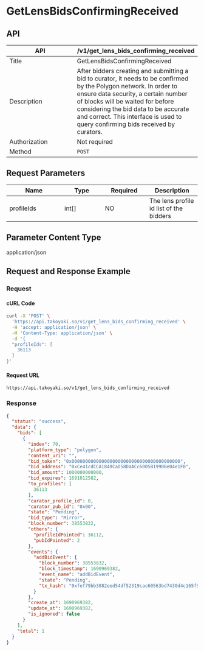 # GetLensBidsConfirmingReceived

## API

<table><thead><tr><th width="162">API</th><th>/v1/get_lens_bids_confirming_received</th></tr></thead><tbody><tr><td>Title</td><td>GetLensBidsConfirmingReceived</td></tr><tr><td>Description</td><td>After bidders creating and submitting a bid to curator, it needs to be confirmed by the Polygon network. In order to ensure data security, a certain number of blocks will be waited for before considering the bid data to be accurate and correct. This interface is used to query confirming bids received by curators.</td></tr><tr><td>Authorization</td><td>Not required</td></tr><tr><td>Method</td><td><code>POST</code></td></tr></tbody></table>

## Request Parameters

<table><thead><tr><th width="129">Name</th><th width="91">Type</th><th width="101">Required</th><th>Description</th></tr></thead><tbody><tr><td>profileIds</td><td>int[]</td><td>NO</td><td>The lens profile id list of the bidders</td></tr></tbody></table>

## Parameter Content Type

application/json

## Request and Response Example

### Request

#### cURL Code

```bash
curl -X 'POST' \
  'https://api.takoyaki.so/v1/get_lens_bids_confirming_received' \
  -H 'accept: application/json' \
  -H 'Content-Type: application/json' \
  -d '{
  "profileIds": [
    36113
  ]
}'
```

#### Request URL

`https://api.takoyaki.so/v1/get_lens_bids_confirming_received`

### Response

```json
{
  "status": "success",
  "data": {
    "bids": [
      {
        "index": 70,
        "platform_type": "polygon",
        "content_uri": "",
        "bid_token": "0x0000000000000000000000000000000000000000",
        "bid_address": "0xCe41cdCCA1849CaD58DaACc6005B1990Be04e1F0",
        "bid_amount": 1000000000000,
        "bid_expires": 1691012582,
        "to_profiles": [
          36113
        ],
        "curator_profile_id": 0,
        "curator_pub_id": "0x00",
        "state": "Pending",
        "bid_type": "Mirror",
        "block_number": 38553832,
        "others": {
          "profileIdPointed": 36112,
          "pubIdPointed": 2
        },
        "events": {
          "addBidEvent": {
            "block_number": 38553832,
            "block_timestamp": 1690969382,
            "event_name": "addBidEvent",
            "state": "Pending",
            "tx_hash": "0xfef79bb3082eed54df52319cac60563bd7430d4c165f9927bcd362d33862e9f7"
          }
        },
        "create_at": 1690969382,
        "update_at": 1690969382,
        "is_ignored": false
      }
    ],
    "total": 1
  }
}
```
